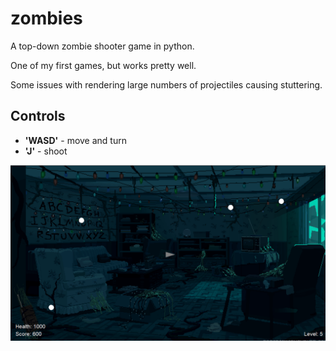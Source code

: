 # zombies

A top-down zombie shooter game in python.

One of my first games, but works pretty well.

Some issues with rendering large numbers of projectiles causing stuttering.

## Controls

- **'WASD'** - move and turn
- **'J'** - shoot

![game](./imgs/game.png)
